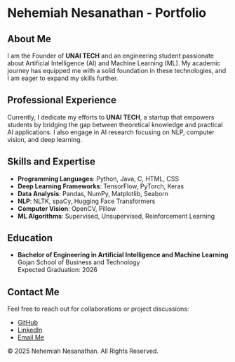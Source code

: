 # Nehemiah Nesanathan - Portfolio

## About Me
I am the Founder of **UNAI TECH** and an engineering student passionate about Artificial Intelligence (AI) and Machine Learning (ML). My academic journey has equipped me with a solid foundation in these technologies, and I am eager to expand my skills further.

## Professional Experience
Currently, I dedicate my efforts to **UNAI TECH**, a startup that empowers students by bridging the gap between theoretical knowledge and practical AI applications. I also engage in AI research focusing on NLP, computer vision, and deep learning.

## Skills and Expertise
- **Programming Languages**: Python, Java, C, HTML, CSS
- **Deep Learning Frameworks**: TensorFlow, PyTorch, Keras
- **Data Analysis**: Pandas, NumPy, Matplotlib, Seaborn
- **NLP**: NLTK, spaCy, Hugging Face Transformers
- **Computer Vision**: OpenCV, Pillow
- **ML Algorithms**: Supervised, Unsupervised, Reinforcement Learning

## Education
- **Bachelor of Engineering in Artificial Intelligence and Machine Learning**  
  Gojan School of Business and Technology  
  Expected Graduation: 2026

## Contact Me
Feel free to reach out for collaborations or project discussions:

- [GitHub](https://github.com/NrGjoe846)
- [LinkedIn](https://www.linkedin.com/in/nehemiah-nesanathan)
- [Email Me](mailto:Nehemiahnesanathan@gmail.com)

&copy; 2025 Nehemiah Nesanathan. All Rights Reserved.
